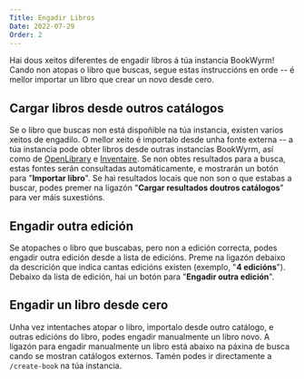 ```yaml
---
Title: Engadir Libros
Date: 2022-07-29
Order: 2
---
```


Hai dous xeitos diferentes de engadir libros á túa instancia BookWyrm! Cando non atopas o libro que buscas, segue estas instruccións en orde -- é mellor importar un libro que crear un novo desde cero.

## Cargar libros desde outros catálogos

Se o libro que buscas non está dispoñible na túa instancia, existen varios xeitos de engadilo. O mellor xeito é importalo desde unha fonte externa -- a túa instancia pode obter libros desde outras instancias BookWyrm, así como de [OpenLibrary](http://openlibrary.org/) e [Inventaire](http://inventaire.io/). Se non obtes resultados para a busca, estas fontes serán consultadas automáticamente, e mostrarán un botón para "**Importar libro**". Se hai resultados locais que non son o que estabas a buscar, podes premer na ligazón "**Cargar resultados doutros catálogos**" para ver máis suxestións.


## Engadir outra edición

Se atopaches o libro que buscabas, pero non a edición correcta, podes engadir outra edición desde a lista de edicións. Preme na ligazón debaixo da descrición que indica cantas edicións existen (exemplo, "**4 edicións**"). Debaixo da lista de edición, hai un botón para "**Engadir outra edición**".

## Engadir un libro desde cero

Unha vez intentaches atopar o libro, importalo desde outro catálogo, e outras edicións do libro, podes engadir manualmente un libro novo. A ligazón para engadir manualmente un libro está abaixo na páxina de busca cando se mostran catálogos externos. Tamén podes ir directamente a `/create-book` na túa instancia.
